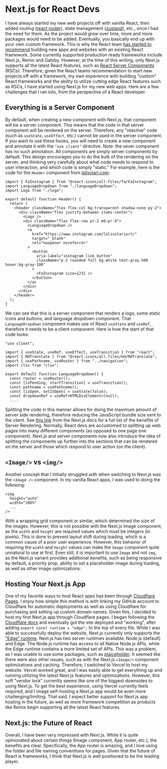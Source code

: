 # Next.js for React Devs


I have always started my new web projects off with vanilla React, then added routing ([react router](https://reactrouter.com/en/main)), state management ([zustand](https://spin.atomicobject.com/zustand-alternative-redux/)), etc., once I had the need for them. As the project would grow over time, more and more packages would need to be added. Eventually, you basically end up with your own custom framework. This is why the React team [has started to recommend](https://react.dev/learn/start-a-new-react-project) building new apps and websites with an existing React framework. Some currently supported production ready frameworks include Next.js, Remix and Gatsby. However, at the time of this writing, only Next.js supports all the latest React features, such as [React Server Components](https://react.dev/reference/rsc/server-components) (RSCs). Therefore, given the React teams recommendation to start new projects off with a framework, my own experience with building "custom" React frameworks and the ability to utilize cutting edge React features such as RSCs, I have started using Next.js for my new web apps. Here are a few challenges that I ran into, from the perspective of a React developer.

## Everything is a Server Component

By default, when creating a new component with Next.js, that component will be a server component. This means that the code in that server component will be rendered on the server. Therefore, any "reactive" code (such as `useState`, `useEffect`, etc.) cannot be used in the server component. If you want to use these hooks, you will need to create a new component and annotate it with the `"use client"` directive. Note: the sever component has no such annotation. All components are simply server components by default. This design encourages you to do the bulk of the rendering on the server, and thinking very carefully about what code needs to respond to user interaction, and which code is simply "static." For example, here is the code for the `Header` component from [lalisolari.com](https://www.lalisolari.com/en):

```
import { FaInstagram } from "@react-icons/all-files/fa/FaInstagram";
import LanguageDropdown from "./languageDropdown";
import Logo from "./logo";

export default function Header() {
  return (
    <header className="flex flex-col bg-transparent shadow-none py-2">
      <div className="flex justify-between items-center">
        <Logo />
        <div className="flex flex-row pr-2 md:pr-4">
          <LanguageDropdown />
          <a
            href="https://www.instagram.com/lalisolariart/"
            target="_blank"
            rel="noopener noreferrer"
          >
            <button
              aria-label="instagram link button"
              className="p-2 rounded-full bg-white text-gray-500 hover:bg-gray-100"
            >
              <FaInstagram size={23} />
            </button>
          </a>
        </div>
      </div>
    </header>
  );
}
```

We can see that this is a server component that renders a logo, some static icons and buttons, and language dropdown component. That `LanguageDropdown` component makes use of React `useState` and `useRef`, therefore it needs to be a client component. Here is how the start of that code looks:

```
"use client";

import { useState, useRef, useEffect, useTransition } from "react";
import { MdTranslate } from "@react-icons/all-files/md/MdTranslate";
import { usePathname, useRouter } from "../navigation";
import clsx from "clsx";

export default function LanguageDropdown() {
  const router = useRouter();
  const [isPending, startTransition] = useTransition();
  const pathname = usePathname();
  const [isOpen, setIsOpen] = useState(false);
  const dropdownRef = useRef<HTMLDivElement>(null);
  ....
```

Splitting the code in this manner allows for doing the maximum amount of server side rendering, therefore reducing the JavaScript bundle size sent to the client. See [this link](https://nextjs.org/docs/app/building-your-application/rendering/server-components#benefits-of-server-rendering) from the Next.js docs for a full list of the benefits of Server Rendering. Normally, React devs are accustomed to splitting up web pages into many different components (as opposed to one page one component). Next.js and server components now also introduce the idea of splitting the components up further into the sections that can be rendered on the server and those which respond to user action (on the client).

## `<Image/>` vs `<img/>`

Another concept that I initially struggled with when switching to Next.js was the `<Image />` component. In my vanilla React apps, I was used to doing the following:

```
<img
  height="auto"
  width="100%"
  ...
/>
```

With a wrapping grid component or similar, which determined the size of the images. However, this is not possible with the Next.js Image component, as the `width` and `height` are required values which must be integers (in pixels). This is done to prevent layout shift during loading, which is a common cause of a poor user experience. However, this behavior of requiring the `width` and `height` values can make the `Image` component quite unnatural to use at first. Even still, it is important to use `Image` and not `img`, as the Next.js variant provides additional benefits, such as being responsive by default, a priority prop, ability to set a placeholder image during loading, as well as other image optimizations.

## Hosting Your Next.js App

One of my favorite ways to host React apps has been through [Cloudflare Pages](https://developers.cloudflare.com/pages/framework-guides/deploy-a-react-site/). I enjoy how simple this method is with linking my GitHub account to Cloudflare for automatic deployments as well as using Cloudflare for purchasing and setting up custom domain names. Given this, I decided to host my first Next.js app through Cloudflare pages. I began following the [Cloudflare docs](https://developers.cloudflare.com/pages/framework-guides/nextjs/ssr/get-started/) and eventually got the site deployed and "working", after adding `export const runtime = "edge";` to the top of every file. While I was able to successfully deploy the website, Next.js currently only supports the ["Edge" runtime](https://developers.cloudflare.com/pages/framework-guides/nextjs/ssr/get-started/#4-ensure-all-server-rendered-routes-use-the-edge-runtime). Next.js has two server runtimes available: Node.js (default) and Edge. The Node.js runtime has access to all Native Node.js APIs, while the Edge runtime contains a more limited set of APIs. This was a problem, as I was unable to use some packages, such as [plaiceholder](https://github.com/joe-bell/plaiceholder). It seemed like there were also other issues, such as with the Next.js `<Image/>` component optimizations and caching. Therefore, I switched to Vercel to host my website. Vercel worked great, and I was easily able to get everything up and running utilizing the latest Next.js features and optimizations. However, this soft "vendor lock" currently seems like one of the biggest downsides to using Next.js. To get the best experience, using Vercel currently feels required, and I image self-hosting a Next.js app would be even more challenging/limiting. That said, I expect better support for Next.js app hosting in the future, as well as more framework competition as products like Remix begin supporting all the latest React features.

## Next.js: the Future of React

Overall, I have been very impressed with Next.js. While it is quite opinionated about certain things (Image component, App router, etc.), the benefits are clear. Specifically, the App router is amazing, and I love using the folder and file naming conventions for pages. Given that the future of React is frameworks, I think that Next.js is well positioned to be the leading player.

